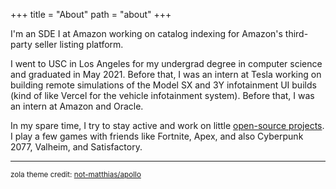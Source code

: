 +++
title = "About"
path = "about"
+++

I'm an SDE I at Amazon working on catalog indexing for Amazon's third-party
seller listing platform.

I went to USC in Los Angeles for my undergrad degree in computer science and
graduated in May 2021. Before that, I was an intern at Tesla working on building
remote simulations of the Model SX and 3Y infotainment UI builds (kind of like Vercel for
the vehicle infotainment system). Before that, I was an intern at Amazon and Oracle.

In my spare time, I try to stay active and work on little [open-source projects](https://github.com/camerondurham).
I play a few games with friends like Fortnite, Apex, and also Cyberpunk 2077, Valheim, and Satisfactory.

----

<sup>
zola theme credit: <a href="https://github.com/not-matthias/apollo">not-matthias/apollo</a>
</sup>
